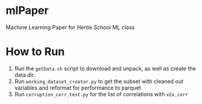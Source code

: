 # mlPaper
Machine Learning Paper for Hertie School ML class

# How to Run

1. Run the `getData.sh` script to download and unpack, as well as create the data dir.
2. Run `working_dataset_creator.py` to get the subset with cleaned out variables and reformat for performance to parquet
3. Run `corruption_corr_test.py` for the list of correlations with `v2x_corr`



